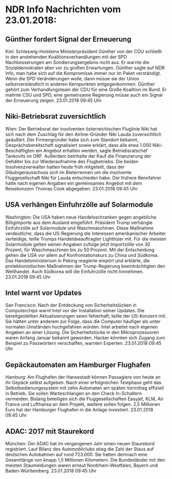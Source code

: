 # NDR Info Nachrichten vom 23.01.2018:


## Günther fordert Signal der Erneuerung
Kiel:		Schleswig-Holsteins Ministerpräsident Günther von der CDU schließt in den anstehenden Koalitionsverhandlungen mit der SPD Nachbesserungen am Sondierungsergebnis nicht aus. Er warnte die Sozialdemokraten aber vor zu großen Erwartungen. Günther sagte auf NDR Info, man habe sich auf die Kompromisse immer nur im Paket verständigt. Wenn die SPD Veränderungen wolle, dann müsse sie der Union selbstverständlich in anderen Kernpunkten entgegenkommen. Günther gehört zum Verhandlungsteam der CDU für eine Große Koalition im Bund. Er mahnte CSU und SPD, eine gemeinsame Regierung müsse auch ein Signal der Erneuerung zeigen. 23.01.2018 09:45 Uhr 

## Niki-Betriebsrat zuversichtlich
Wien: Der Betriebsrat der insolventen österreichischen Fluglinie Niki hat sich nach dem Zuschlag für den Airline-Gründer Niki Lauda zuversichtlich geäußert. Der Firmengründer habe sich zum Standort bekannt, Gesprächsbereitschaft signalisiert sowie erklärt, dass alle etwa 1.000 Niki-Beschäftigten ein Angebot erhalten werden, sagte Betriebsratschef Tankovits im ORF. Außerdem beinhalte der Kauf die Finanzierung der Gehälter bis zur Wiederaufnahme des Flugbetriebs. Die beiden Insolvenzverwalter hatten heute früh mitgeteilt, dass der Gläubigerausschuss sich im Bieterrennen um die insolvente Fluggesellschaft Niki für Lauda entschieden habe. Der frühere Rennfahrer hatte nach eigenen Angaben ein gemeinsames Angebot mit dem Reisekonzern Thomas Cook abgegeben. 23.01.2018 09:45 Uhr 

## USA verhängen Einfuhrzölle auf Solarmodule
Washington: Die USA haben neue Handelsschranken gegen angebliche Billigimporte aus dem Ausland eingeführt. Präsident Trump verhängte Einfuhrzölle auf Solarmodule und Waschmaschinen. Diese Maßnahme verdeutliche, dass die US-Regierung die Interessen amerikanischer Arbeiter verteidige, teilte Trumps Handelsbeauftragter Lighthizer mit. Für die meisten Solarmodule gelten seinen Angaben zufolge jetzt Importzölle von 30 Prozent, für Waschmaschinen bis zu 50 Prozent. Mit der Entscheidung gehen die USA vor allem auf Konfrontationskurs zu China und Südkorea. Das Handelsministerium in Peking reagierte empört und erklärte, die protektionistischen Maßnahmen der Trump-Regierung beeinträchtigten den Welthandel. Auch Südkorea will die Einfuhrzölle nicht hinnehmen. 23.01.2018 09:45 Uhr 

## Intel warnt vor Updates
San Francisco: Nach der Entdeckung von Sicherheitslücken in Computerchips warnt Intel vor der Installation seiner Updates. Die bereitgestellten Aktualisierungen seien fehlerhaft, teilte der US-Konzern mit. Sie hätten unter anderem zur Folge, dass die Computer häufiger als unter normalen Umständen hochgefahren würden. Intel arbeitet nach eigenen Angaben an einer Lösung. Die Sicherheitslücke in den Mikroprozessoren waren Anfang Januar bekannt geworden. Hacker könnten sich Zugang zum Beispiel zu Passwörtern verschaffen, warnten Experten. 23.01.2018 09:45 Uhr 

## Gepäckautomaten am Hamburger Flughafen
Hamburg: Am Flughafen der Hansestadt können Passagiere von heute an ihr Gepäck selbst aufgeben. Nach einer erfolgreichen Testphase geht das Selbstbedienungssystem mit zehn Automaten am späten Vormittag offiziell in Betrieb. Sie sollen Warteschlangen an den Check In-Schaltern vermeiden. Bislang beteiligen sich die Fluggesellschaften Easyjet, KLM, Air France und Lufthansa an dem Projekt, weitere sollen folgen. 2,5 Millionen Euro hat der Hamburger Flughafen in die Anlage investiert. 23.01.2018 09:45 Uhr 

## ADAC: 2017 mit Staurekord
München: Der ADAC hat im vergangenen Jahr einen neuen Staurekord registriert. Laut Bilanz des Automobilclubs stieg die Zahl der Staus auf deutschen Autobahnen auf rund 723.000. Sie hatten demnach eine Gesamtlänge von knapp 1,5 Millionen Kilometern. Die Bundesländer mit den meisten Staumeldungen waren erneut Nordrhein-Westfalen, Bayern und Baden-Württemberg. 23.01.2018 09:45 Uhr 
